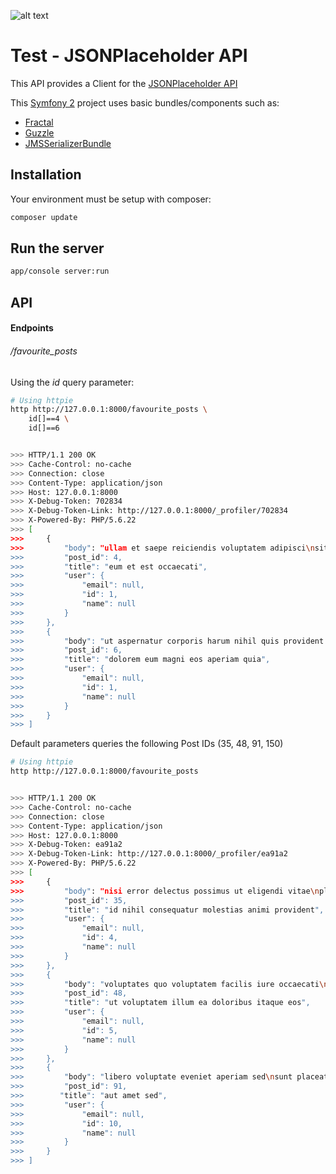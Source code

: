 
![alt text][logo]

[logo]: http://www.nyguild.org/system/html/Timeinc3-ef9294aa.png "Logo Time Inc"

# Test - JSONPlaceholder API

This API provides a Client for the [JSONPlaceholder API](https://jsonplaceholder.typicode.com)

This [Symfony 2](https://symfony.com/) project uses basic bundles/components such as:
 - [Fractal](http://fractal.thephpleague.com/)
 - [Guzzle](https://github.com/guzzle/guzzle)
 - [JMSSerializerBundle](https://github.com/schmittjoh/JMSSerializerBundle)

## Installation

Your environment must be setup with composer:
```bash
composer update 
```

## Run the server

```bash
app/console server:run
```

## API

#### Endpoints
###### /favourite_posts

Using the *id* query parameter:
```bash
# Using httpie
http http://127.0.0.1:8000/favourite_posts \ 
    id[]==4 \ 
    id[]==6


>>> HTTP/1.1 200 OK
>>> Cache-Control: no-cache
>>> Connection: close
>>> Content-Type: application/json
>>> Host: 127.0.0.1:8000
>>> X-Debug-Token: 702834
>>> X-Debug-Token-Link: http://127.0.0.1:8000/_profiler/702834
>>> X-Powered-By: PHP/5.6.22
>>> [
>>>     {
>>>         "body": "ullam et saepe reiciendis voluptatem adipisci\nsit amet autem assumenda provident rerum culpa\nquis hic commodi nesciunt rem tenetur doloremque ipsam iure\nquis sunt voluptatem rerum illo velit", 
>>>         "post_id": 4, 
>>>         "title": "eum et est occaecati", 
>>>         "user": {
>>>             "email": null, 
>>>             "id": 1, 
>>>             "name": null
>>>         }
>>>     }, 
>>>     {
>>>         "body": "ut aspernatur corporis harum nihil quis provident sequi\nmollitia nobis aliquid molestiae\nperspiciatis et ea nemo ab reprehenderit accusantium quas\nvoluptate dolores velit et doloremque molestiae", 
>>>         "post_id": 6, 
>>>         "title": "dolorem eum magni eos aperiam quia", 
>>>         "user": {
>>>             "email": null, 
>>>             "id": 1, 
>>>             "name": null
>>>         }
>>>     }
>>> ]

```

Default parameters queries the following Post IDs (35, 48, 91, 150)
```bash
# Using httpie
http http://127.0.0.1:8000/favourite_posts


>>> HTTP/1.1 200 OK
>>> Cache-Control: no-cache
>>> Connection: close
>>> Content-Type: application/json
>>> Host: 127.0.0.1:8000
>>> X-Debug-Token: ea91a2
>>> X-Debug-Token-Link: http://127.0.0.1:8000/_profiler/ea91a2
>>> X-Powered-By: PHP/5.6.22
>>> [
>>>     {
>>>         "body": "nisi error delectus possimus ut eligendi vitae\nplaceat eos harum cupiditate facilis reprehenderit voluptatem beatae\nmodi ducimus quo illum voluptas eligendi\net nobis quia fugit", 
>>>         "post_id": 35, 
>>>         "title": "id nihil consequatur molestias animi provident", 
>>>         "user": {
>>>             "email": null, 
>>>             "id": 4, 
>>>             "name": null
>>>         }
>>>     }, 
>>>     {
>>>         "body": "voluptates quo voluptatem facilis iure occaecati\nvel assumenda rerum officia et\nillum perspiciatis ab deleniti\nlaudantium repellat ad ut et autem reprehenderit", 
>>>         "post_id": 48, 
>>>         "title": "ut voluptatem illum ea doloribus itaque eos", 
>>>         "user": {
>>>             "email": null, 
>>>             "id": 5, 
>>>             "name": null
>>>         }
>>>     }, 
>>>     {
>>>         "body": "libero voluptate eveniet aperiam sed\nsunt placeat suscipit molestias\nsimilique fugit nam natus\nexpedita consequatur consequatur dolores quia eos et placeat", 
>>>         "post_id": 91, 
>>>        "title": "aut amet sed", 
>>>         "user": {
>>>             "email": null, 
>>>             "id": 10, 
>>>             "name": null
>>>         }
>>>     }
>>> ]
```